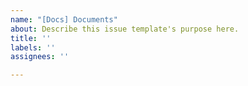 ```yaml
---
name: "[Docs] Documents"
about: Describe this issue template's purpose here.
title: ''
labels: ''
assignees: ''

---
```



